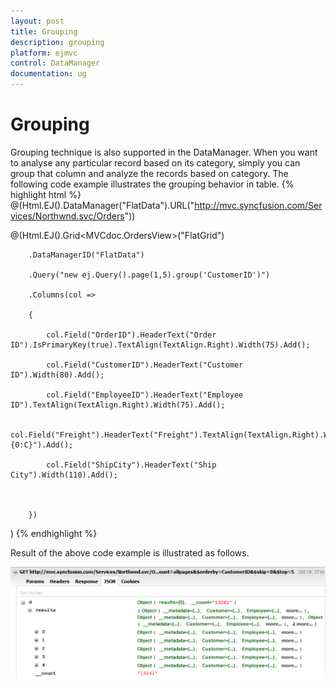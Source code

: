 ```yaml
---
layout: post
title: Grouping
description: grouping
platform: ejmvc
control: DataManager
documentation: ug
---
```


# Grouping

Grouping technique is also supported in the DataManager. When you want to analyse any particular record based on its category, simply you can group that column and analyze the records based on category. The following code example illustrates the grouping behavior in table.
{% highlight html %}
@(Html.EJ().DataManager("FlatData").URL("http://mvc.syncfusion.com/Services/Northwnd.svc/Orders"))



@(Html.EJ().Grid<MVCdoc.OrdersView>("FlatGrid")

        .DataManagerID("FlatData")

        .Query("new ej.Query().page(1,5).group('CustomerID')")

        .Columns(col =>

        {

            col.Field("OrderID").HeaderText("Order ID").IsPrimaryKey(true).TextAlign(TextAlign.Right).Width(75).Add();

            col.Field("CustomerID").HeaderText("Customer ID").Width(80).Add();

            col.Field("EmployeeID").HeaderText("Employee ID").TextAlign(TextAlign.Right).Width(75).Add();

            col.Field("Freight").HeaderText("Freight").TextAlign(TextAlign.Right).Width(75).Format("{0:C}").Add();

            col.Field("ShipCity").HeaderText("Ship City").Width(110).Add();



        })

)
{% endhighlight %}


Result of the above code example is illustrated as follows.

![](Grouping_images/Grouping_img1.png)



